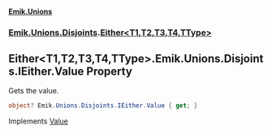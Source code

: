 #### [Emik.Unions](index.md 'index')
### [Emik.Unions.Disjoints](Emik.Unions.Disjoints.md 'Emik.Unions.Disjoints').[Either&lt;T1,T2,T3,T4,TType&gt;](Either{T1,T2,T3,T4,TType}.md 'Emik.Unions.Disjoints.Either<T1,T2,T3,T4,TType>')

## Either<T1,T2,T3,T4,TType>.Emik.Unions.Disjoints.IEither.Value Property

Gets the value.

```csharp
object? Emik.Unions.Disjoints.IEither.Value { get; }
```

Implements [Value](IEither.Value.md 'Emik.Unions.Disjoints.IEither.Value')